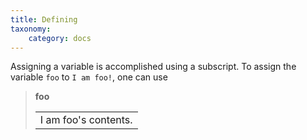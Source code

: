 ```yaml
---
title: Defining
taxonomy:
    category: docs
---
```


Assigning a variable is accomplished using a subscript. To assign the variable `foo` to `I am foo!`, one can use

> <b>foo</b><table><tr><td>I am foo's contents.</td></tr></table>